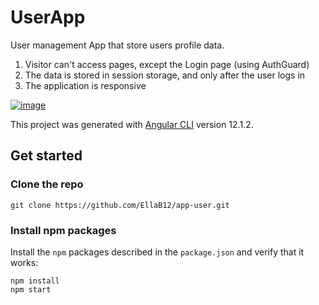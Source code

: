 # UserApp
User management App that store users profile data. 

1) Visitor can't access pages, except the Login page (using AuthGuard)
2) The data is stored in session storage, and only after the user logs in
3) The application is responsive

[![image](https://www.linkpicture.com/q/screencapture-localhost-4200-users-2021-07-28-23_03_35.png)](https://www.linkpicture.com/view.php?img=LPic6101ba5ee591f755353979)

This project was generated with [Angular CLI](https://github.com/angular/angular-cli) version 12.1.2.

## Get started

### Clone the repo

```shell
git clone https://github.com/EllaB12/app-user.git

```

### Install npm packages

Install the `npm` packages described in the `package.json` and verify that it works:

```shell
npm install
npm start

```
